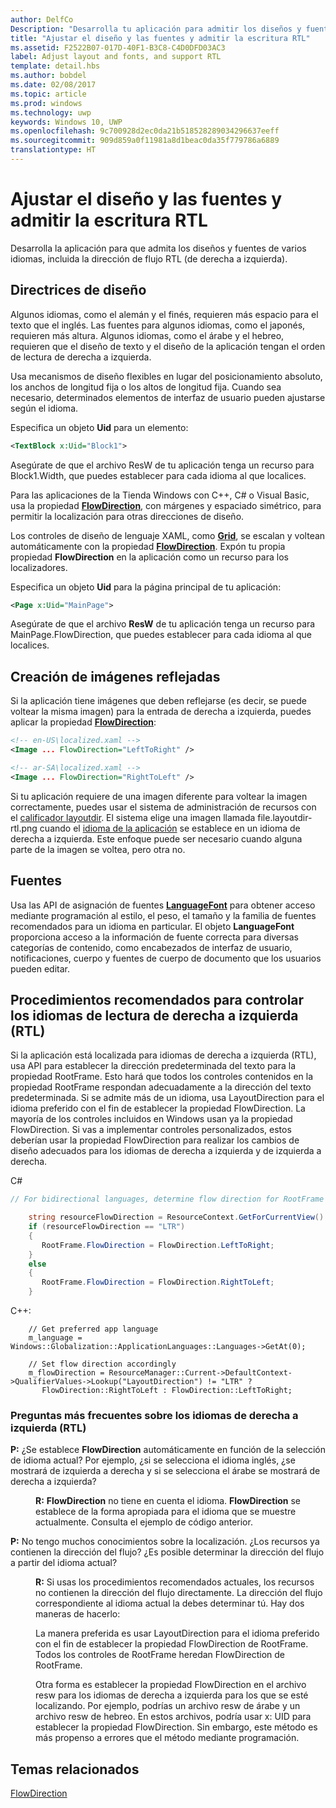 ```yaml
---
author: DelfCo
Description: "Desarrolla tu aplicación para admitir los diseños y fuentes de varios idiomas, incluida la dirección de flujo de derecha a izquierda."
title: "Ajustar el diseño y las fuentes y admitir la escritura RTL"
ms.assetid: F2522B07-017D-40F1-B3C8-C4D0DFD03AC3
label: Adjust layout and fonts, and support RTL
template: detail.hbs
ms.author: bobdel
ms.date: 02/08/2017
ms.topic: article
ms.prod: windows
ms.technology: uwp
keywords: Windows 10, UWP
ms.openlocfilehash: 9c700928d2ec0da21b518528289034296637eeff
ms.sourcegitcommit: 909d859a0f11981a8d1beac0da35f779786a6889
translationtype: HT
---
```

# <a name="adjust-layout-and-fonts-and-support-rtl"></a>Ajustar el diseño y las fuentes y admitir la escritura RTL
<link rel="stylesheet" href="https://az835927.vo.msecnd.net/sites/uwp/Resources/css/custom.css">

Desarrolla la aplicación para que admita los diseños y fuentes de varios idiomas, incluida la dirección de flujo RTL (de derecha a izquierda).

## <a name="layout-guidelines"></a>Directrices de diseño


Algunos idiomas, como el alemán y el finés, requieren más espacio para el texto que el inglés. Las fuentes para algunos idiomas, como el japonés, requieren más altura. Algunos idiomas, como el árabe y el hebreo, requieren que el diseño de texto y el diseño de la aplicación tengan el orden de lectura de derecha a izquierda.

Usa mecanismos de diseño flexibles en lugar del posicionamiento absoluto, los anchos de longitud fija o los altos de longitud fija. Cuando sea necesario, determinados elementos de interfaz de usuario pueden ajustarse según el idioma.

Especifica un objeto **Uid** para un elemento:

```XML
<TextBlock x:Uid="Block1">
```

Asegúrate de que el archivo ResW de tu aplicación tenga un recurso para Block1.Width, que puedes establecer para cada idioma al que localices.

Para las aplicaciones de la Tienda Windows con C++, C\# o Visual Basic, usa la propiedad [**FlowDirection**](https://msdn.microsoft.com/library/windows/apps/br208716), con márgenes y espaciado simétrico, para permitir la localización para otras direcciones de diseño.

Los controles de diseño de lenguaje XAML, como [**Grid**](https://msdn.microsoft.com/library/windows/apps/br242704), se escalan y voltean automáticamente con la propiedad [**FlowDirection**](https://msdn.microsoft.com/library/windows/apps/br208716). Expón tu propia propiedad **FlowDirection** en la aplicación como un recurso para los localizadores.

Especifica un objeto **Uid** para la página principal de tu aplicación:

```XML
<Page x:Uid="MainPage">
```

Asegúrate de que el archivo **ResW** de tu aplicación tenga un recurso para MainPage.FlowDirection, que puedes establecer para cada idioma al que localices.


## <a name="mirroring-images"></a>Creación de imágenes reflejadas

Si la aplicación tiene imágenes que deben reflejarse (es decir, se puede voltear la misma imagen) para la entrada de derecha a izquierda, puedes aplicar la propiedad [**FlowDirection**](https://msdn.microsoft.com/library/windows/apps/br208716):

```XML
<!-- en-US\localized.xaml -->
<Image ... FlowDirection="LeftToRight" />

<!-- ar-SA\localized.xaml -->
<Image ... FlowDirection="RightToLeft" />
```


Si tu aplicación requiere de una imagen diferente para voltear la imagen correctamente, puedes usar el sistema de administración de recursos con el [calificador layoutdir](https://msdn.microsoft.com/library/windows/apps/xaml/hh965324). El sistema elige una imagen llamada file.layoutdir-rtl.png cuando el [idioma de la aplicación](manage-language-and-region.md) se establece en un idioma de derecha a izquierda. Este enfoque puede ser necesario cuando alguna parte de la imagen se voltea, pero otra no.

## <a name="fonts"></a>Fuentes

Usa las API de asignación de fuentes [**LanguageFont**](https://msdn.microsoft.com/library/windows/apps/br206864) para obtener acceso mediante programación al estilo, el peso, el tamaño y la familia de fuentes recomendados para un idioma en particular. El objeto **LanguageFont** proporciona acceso a la información de fuente correcta para diversas categorías de contenido, como encabezados de interfaz de usuario, notificaciones, cuerpo y fuentes de cuerpo de documento que los usuarios pueden editar.

## <a name="best-practices-for-handling-right-to-left-rtl-languages"></a>Procedimientos recomendados para controlar los idiomas de lectura de derecha a izquierda (RTL)

Si la aplicación está localizada para idiomas de derecha a izquierda (RTL), usa API para establecer la dirección predeterminada del texto para la propiedad RootFrame. Esto hará que todos los controles contenidos en la propiedad RootFrame respondan adecuadamente a la dirección del texto predeterminada.  Si se admite más de un idioma, usa LayoutDirection para el idioma preferido con el fin de establecer la propiedad FlowDirection. La mayoría de los controles incluidos en Windows usan ya la propiedad FlowDirection. Si vas a implementar controles personalizados, estos deberían usar la propiedad FlowDirection para realizar los cambios de diseño adecuados para los idiomas de derecha a izquierda y de izquierda a derecha.

C#
```csharp    
// For bidirectional languages, determine flow direction for RootFrame and all derived UI.

    string resourceFlowDirection = ResourceContext.GetForCurrentView().QualifierValues["LayoutDirection"];
    if (resourceFlowDirection == "LTR")
    {
       RootFrame.FlowDirection = FlowDirection.LeftToRight;
    }
    else
    {
       RootFrame.FlowDirection = FlowDirection.RightToLeft;
    }
```

C++:
```
    // Get preferred app language
    m_language = Windows::Globalization::ApplicationLanguages::Languages->GetAt(0);
     
    // Set flow direction accordingly
    m_flowDirection = ResourceManager::Current->DefaultContext->QualifierValues->Lookup("LayoutDirection") != "LTR" ? 
       FlowDirection::RightToLeft : FlowDirection::LeftToRight;
```


### <a name="rtl-faq"></a>Preguntas más frecuentes sobre los idiomas de derecha a izquierda (RTL) 

<dl>
  <dt> <p><b>P:</b> ¿Se establece <b>FlowDirection</b> automáticamente en función de la selección de idioma actual? Por ejemplo, ¿si se selecciona el idioma inglés, ¿se mostrará de izquierda a derecha y si se selecciona el árabe se mostrará de derecha a izquierda?</p></dt>

  <dd><p><b>R:</b> <b>FlowDirection</b> no tiene en cuenta el idioma. <b>FlowDirection</b> se establece de la forma apropiada para el idioma que se muestre actualmente. Consulta el ejemplo de código anterior.</p></dd> 

  <dt> <p><b>P:</b> No tengo muchos conocimientos sobre la localización. ¿Los recursos ya contienen la dirección del flujo? ¿Es posible determinar la dirección del flujo a partir del idioma actual?</p></dt>

  <dd> <p><b>R:</b> Si usas los procedimientos recomendados actuales, los recursos no contienen la dirección del flujo directamente. La dirección del flujo correspondiente al idioma actual la debes determinar tú. Hay dos maneras de hacerlo: </p>
   <p>La manera preferida es usar LayoutDirection para el idioma preferido con el fin de establecer la propiedad FlowDirection de RootFrame. Todos los controles de RootFrame heredan FlowDirection de RootFrame.</p>
   <p>Otra forma es establecer la propiedad FlowDirection en el archivo resw para los idiomas de derecha a izquierda para los que se esté localizando. Por ejemplo, podrías un archivo resw de árabe y un archivo resw de hebreo. En estos archivos, podría usar x: UID para establecer la propiedad FlowDirection. Sin embargo, este método es más propenso a errores que el método mediante programación.</p></dd>
</dl>


## <a name="related-topics"></a>Temas relacionados
[FlowDirection](https://msdn.microsoft.com/library/windows/apps/xaml/windows.ui.xaml.frameworkelement.flowdirection.aspx)
